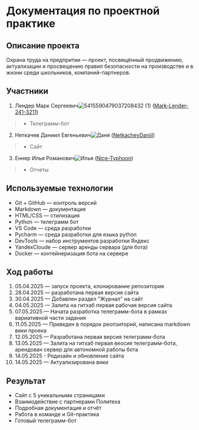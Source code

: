 # Документация по проектной практике
## Описание проекта
Охрана труда на предпритии — проект, посвящённый продвижению, актуализации и просвещению правил безопасности на производстве и в жизни среди школьников, 
компаний-партнеров.

## Участники
1. Лендер Марк Сергеевич![5415590479037208432 (1)](https://github.com/user-attachments/assets/d60dcd62-8517-4179-bed7-5a3820ed2ac3) ([Mark-Lender-241-3211](https://github.com/Mark-Lender-241-3211))
> * Телеграмм-бот
2. Неткачев Даниил Евгеньевич![Даня](https://github.com/user-attachments/assets/14acfbe5-54d4-4a97-a7a7-96e5e1b9fb37) ([NetkachevDaniil](https://github.com/NetkachevDaniil)) 
> * Сайт
3. Еннер Илья Романович![Илья](https://github.com/user-attachments/assets/39646a88-e87f-4c47-a3f9-10a057f4ba23) ([Nice-Typhoon](https://github.com/Nice-Typhoon)) 
> * Отчеты

## Используемые технологии
- Git + GitHub — контроль версий
- Markdown — документация
- HTML/CSS — стилизация
- Python — телеграмм бот
- VS Code — среда разработки
- Pycharm — среда разработки для языка python
- DevTools — набор инструментов разработки Яндекс
- YandexCloude — сервер аренды сервара (для бота)
- Docker — контейнеризация бота на сервере

## Ход работы
1) 05.04.2025 — запуск проекта, клонирование репозитория
2) 28.04.2025 — разработана первая версия сайта
3) 30.04.2025 — Добавлен раздел "Журнал" на сайт
4) 04.05.2025 — Залита на гитхаб первая рабочая версия сайта
5) 07.05.2025 — Начата разработка телеграмм-бота в рамках вариативной части задания
6) 11.05.2025 — Приведен в порядок реопзиторий, написана markdown вики проека
7) 12.05.2025 — Разработана первая версия телеграмм-бота
8) 13.05.2025 — Залита на гитхаб первая веосия телеграмм-бота, арендован сервер для автономной работы бота
9) 14.05.2025 - Редизайн и обновление сайта
10) 14.05.2025 — Актуализирована вики

## Результат
- Сайт с 5 уникальными страницами
- Взаимодействие с партнерами Политеха
- Подробная документация и отчёт
- Работа в команде и Git-практика
- Готовый телеграмм-бот
